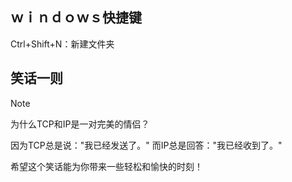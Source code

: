 ## ｗｉｎｄｏｗｓ快捷键
Ctrl+Shift+N：新建文件夹

## 笑话一则

> [!NOTE] 
> 为什么TCP和IP是一对完美的情侣？
>
因为TCP总是说："我已经发送了。" 而IP总是回答："我已经收到了。"
>
希望这个笑话能为你带来一些轻松和愉快的时刻！
